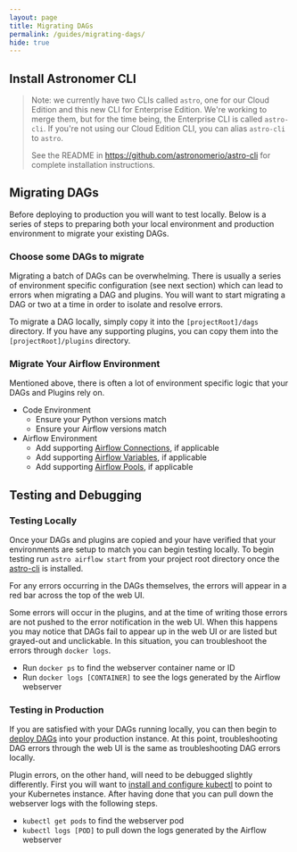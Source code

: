 ```yaml
---
layout: page
title: Migrating DAGs
permalink: /guides/migrating-dags/
hide: true
---
```




## Install Astronomer CLI

> Note: we currently have two CLIs called `astro`, one for our Cloud Edition and
this new CLI for Enterprise Edition. We're working to merge them, but for the
time being, the Enterprise CLI is called `astro-cli`. If you're not using our
Cloud Edition CLI, you can alias `astro-cli` to `astro`.
>
> See the README in <https://github.com/astronomerio/astro-cli> for complete
installation instructions.

## Migrating DAGs

Before deploying to production you will want to test locally. Below is a series of steps to preparing both your local environment and production environment to migrate your existing DAGs.

### Choose some DAGs to migrate
Migrating a batch of DAGs can be overwhelming. There is usually a series of environment specific configuration (see next section) which can lead to errors when migrating a DAG and plugins. You will want to start migrating a DAG or two at a time in order to isolate and resolve errors.

To migrate a DAG locally, simply copy it into the `[projectRoot]/dags` directory. If you have any supporting plugins, you can copy them into the `[projectRoot]/plugins` directory.

### Migrate Your Airflow Environment
Mentioned above, there is often a lot of environment specific logic that your DAGs and Plugins rely on.

* Code Environment
  * Ensure your Python versions match
  * Ensure your Airflow versions match
* Airflow Environment
  * Add supporting [Airflow Connections](https://airflow.incubator.apache.org/concepts.html?highlight=connection#connections), if applicable
  * Add supporting [Airflow Variables](https://airflow.incubator.apache.org/concepts.html?highlight=connection#variables), if applicable
  * Add supporting [Airflow Pools](https://airflow.incubator.apache.org/concepts.html?highlight=connection#pools), if applicable

## Testing and Debugging

### Testing Locally
Once your DAGs and plugins are copied and your have verified that your environments are setup to match you can begin testing locally. To begin testing run `astro airflow start` from your project root directory once the [astro-cli](https://github.com/astronomerio/astro-cli) is installed.

For any errors occurring in the DAGs themselves, the errors will appear in a red bar across the top of the web UI.

Some errors will occur in the plugins, and at the time of writing those errors are not pushed to the error notification in the web UI. When this happens you may notice that DAGs fail to appear up in the web UI or are listed but grayed-out and unclickable. In this situation, you can troubleshoot the errors through `docker logs`.

* Run `docker ps` to find the webserver container name or ID
* Run `docker logs [CONTAINER]` to see the logs generated by the Airflow webserver

### Testing in Production
If you are satisfied with your DAGs running locally, you can then begin to [deploy DAGs](http://enterprise.astronomer.io/guides/deploying-dags-with-astro-cli/index.html) into your production instance. At this point, troubleshooting DAG errors through the web UI is the same as troubleshooting DAG errors locally.

Plugin errors, on the other hand, will need to be debugged slightly differently. First you will want to [install and configure kubectl](https://kubernetes.io/docs/tasks/tools/install-kubectl/) to point to your Kubernetes instance. After having done that you can pull down the webserver logs with the following steps.

* `kubectl get pods` to find the webserver pod
* `kubectl logs [POD]` to pull down the logs generated by the Airflow webserver
